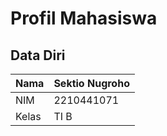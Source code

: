 # Profil Mahasiswa

## Data Diri

| Nama              | Sektio Nugroho        |
|-------------------|-----------------------|
| NIM               | 2210441071            |
| Kelas             | TI B                  |


